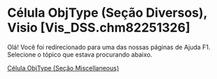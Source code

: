 
# Célula ObjType (Seção Diversos), Visio [Vis_DSS.chm82251326]

Olá! Você foi redirecionado para uma das nossas páginas de Ajuda F1. Selecione o tópico que estava procurando abaixo.

[Célula ObjType (Seção Miscellaneous)](http://msdn.microsoft.com/library/3afee07b-e91a-a91c-fba2-0e3251dd6385%28Office.15%29.aspx)
